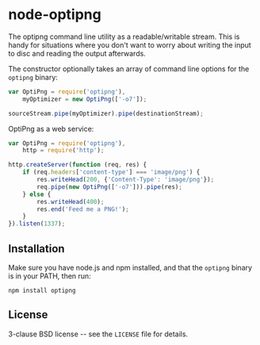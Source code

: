 node-optipng
============

The optipng command line utility as a readable/writable stream. This
is handy for situations where you don't want to worry about writing
the input to disc and reading the output afterwards.

The constructor optionally takes an array of command line options for
the `optipng` binary:

```javascript
var OptiPng = require('optipng'),
    myOptimizer = new OptiPng(['-o7']);

sourceStream.pipe(myOptimizer).pipe(destinationStream);
```

OptiPng as a web service:

```javascript
var OptiPng = require('optipng'),
    http = require('http');

http.createServer(function (req, res) {
    if (req.headers['content-type'] === 'image/png') {
        res.writeHead(200, {'Content-Type': 'image/png'});
        req.pipe(new OptiPng(['-o7'])).pipe(res);
    } else {
        res.writeHead(400);
        res.end('Feed me a PNG!');
    }
}).listen(1337);
```

Installation
------------

Make sure you have node.js and npm installed, and that the `optipng` binary is in your PATH, then run:

    npm install optipng

License
-------

3-clause BSD license -- see the `LICENSE` file for details.
